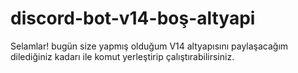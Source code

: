 # discord-bot-v14-boş-altyapi
Selamlar! bugün size yapmış olduğum V14 altyapısını paylaşacağım dilediğiniz kadarı ile komut yerleştirip çalıştırabilirsiniz.
